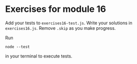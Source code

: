 # Exercises for module 16

Add your tests to `exercises16-test.js`. Write your solutions in `exercises16.js`. Remove `.skip` as you make progress.

Run
```shell
node --test
```
in your terminal to execute tests.
